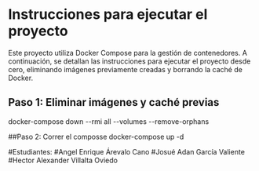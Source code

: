 # Instrucciones para ejecutar el proyecto

Este proyecto utiliza Docker Compose para la gestión de contenedores. A continuación, se detallan las instrucciones para ejecutar el proyecto desde cero, eliminando imágenes previamente creadas y borrando la caché de Docker.

## Paso 1: Eliminar imágenes y caché previas

docker-compose down --rmi all --volumes --remove-orphans

##Paso 2: Correr el composse
docker-compose up -d

#Estudiantes: 
#Angel Enrique Árevalo Cano 
#Josué Adan García Valiente 
#Hector Alexander Villalta Oviedo